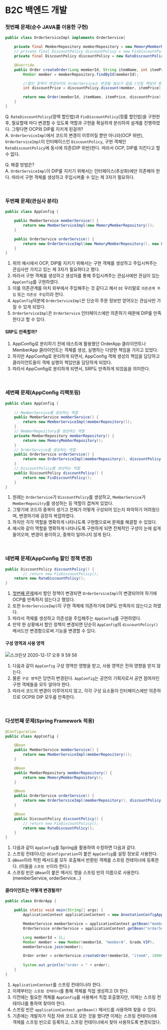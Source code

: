 # B2C 백엔드 개발 

### 첫번째 문제(순수 JAVA를 이용한 구현) 
```java
public class OrderServiceImpl implements OrderService{

    private final MemberRepository memberRepository = new MemoryMemberRepository();
    // private final DiscountPolicy discountPolicy = new FixDiscountPolicy();
    private final DiscountPolicy discountPolicy = new RateDiscountPolicy();

    @Override
    public Order createOrder(Long memberId, String itemName, int itemPrice) {
        Member member = memberRepository.findById(memberId);

        //할인 정책이 변경되어도 OrderService는 변경될 필요가 없음 (단일 책임의 원칙)
        int discountPrice = discountPolicy.discount(member, itemPrice);

        return new Order(memberId, itemName, itemPrice, discountPrice);
    }
}
```
Q. `RateDiscountPolicy`(정액 할인법)과 `FixDiscountPolicy`(정률 할인법)을 구현한 후, 필요할때 마다 변경할 수 있도록 역할과 구현을 확실하게 분리하여 설계를 진행하였다. 그렇다면 OCP와 DIP를 지키게 된걸까? <br/>
A. `OrderServiceImpl`에서 코드의 변경이 이루어질 뿐만 아니라(OCP 위반), `OrderServiceImpl`이 인터페이스인 `DiscountPolicy`, 구현 객체인 `RateDiscountPolicy`에 동시에 의존(DIP 위반)한다. 따라서 OCP, DIP를 지킨다고 할 수 없다.

Q. 해결 방법은? <br/>
A. `OrderServiceImpl`이 DIP를 지키기 위해서는 인터페이스(추상화)에만 의존해야 한다. 따라서 구현 객체를 생성하고 주입시켜줄 수 있는 제 3자가 필요하다.

<br/>

### 두번째 문제(관심사 분리) 
```java
public class AppConfig {

    public MemberService memberService() {
        return new MemberServiceImpl(new MemoryMemberRepository());
    }

    public OrderService orderService() {
        return new OrderServiceImpl(new MemoryMemberRepository(), new FixDiscountPolicy());
    }
}
```
1. 위의 예시에서 OCP, DIP를 지키기 위해서는 구현 객체를 생성하고 주입시켜주는 관심사만 가지고 있는 제 3자가 필요하다고 했다. 
2. 따라서 구현 객체를 생성하고 생성자를 통해 주입시켜주는 관심사에만 관심이 있는 `AppConfig`를 구현하였다. 
3. 이를 의존관계를 마치 외부에서 주입해주는 것 같다고 해서 `DI` 우리말로 `의존관계 주입` 또는 `의존성 주입`이라 한다.
3. `AppConfig`덕분에 `OrderServiceImpl`은 단순히 주문 정보만 얻어오는 관심사만 가질 수 있게 되었다. 
4. `OrderServiceImpl`은 `OrderService` 인터페이스에만 의존하기 때문에 DIP를 만족한다고 할 수 있다. 

#### SRP도 만족할까?
1. AppConfig로 분리하기 전에 테스트에 활용했던 OrderApp 클라이언트나 MemberApp 클라이언트는 객체를 생성, 실행하는 다양한 책임을 가지고 있었다.
2. 하지만 AppConfig로 분리하게 되면서, AppConfig 객체 생성의 책임을 담당하고 클라이언트들이 객체 실행의 책임만을 담당하게 되었다.
3. 따라서 AppConfig로 분리하게 되면서, SRP도 만족하게 되었음을 의미한다.

<br/>

### 세번째 문제(AppConfig 리팩토링)
```java
public class AppConfig {
    
    // MemberService를 생성하는 역할
    public MemberService memberService() {
        return new MemberServiceImpl(memberRepository());
    }
    // MemberRepository를 생성하는 역할
    private MemberRepository memberRepository() {
        return new MemoryMemberRepository();
    }
    // OrderService를 생성하는 역할
    public OrderService orderService() {
        return new OrderServiceImpl(memberRepository(), discountPolicy());
    }
    // DiscountPolicy를 생성하는 역할
    public DiscountPolicy discountPolicy() {
        return new FixDiscountPolicy();
    }
}
```

1. 원래는 `OrderService`가 `DiscountPolicy`를 생성하고, `MemberService`가 `MemberRepositry`를 생성하는 등 역할이 겹쳐져 있었다.
2. 그렇기에 코드의 중복이 생기고 전체가 어떻게 구성되어 있는지 파악하기 어려웠으며, 변경하기에 굉장히 복잡하였다.
3. 하지만 각각 역할을 명확하게 나타나도록 구현함으로써 문제를 해결할 수 있었다.
4. 예시와 같이 역할을 명확하게 나타나도록 구현하게 되면 전체적인 구성이 눈에 쉽게 들어오며, 변경이 용이하고, 중복이 일어나지 않게 된다.

<br/>

### 네번째 문제(AppConfig 할인 정책 변경)
```java
public DiscountPolicy discountPolicy() {
        // return new FixDiscountPolicy();
    return new RateDiscountPolicy();
}
```
1. [첫번째 문제](https://github.com/leeyunbo/B2CBackend#%EC%B2%AB%EB%B2%88%EC%A7%B8-%EB%AC%B8%EC%A0%9C%EC%88%9C%EC%88%98-java%EB%A5%BC-%EC%9D%B4%EC%9A%A9%ED%95%9C-%EA%B5%AC%ED%98%84)에서 할인 정책이 변경되면 `OrderServiceImpl`이 변경되어야 하기에 OCP를 만족하지 않는다고 했었다. 
2. 또한 `OrderServiceImpl`이 구현 객체에 의존하기에 DIP도 만족하지 않는다고 하였다.
3. 따라서 객체를 생성하고 의존성을 주입해주는 `AppConfig`를 구현하였다.
4. 만약 현 상황에서 할인 정책이 변경되면 단순히 `AppConfig`의 `discountPolicy()` 메서드만 변경함으로써 기능을 변경할 수 있다.

#### 구성 영역과 사용 영역
![스크린샷 2020-12-17 오후 9 59 56](https://user-images.githubusercontent.com/44944031/102491261-45d76600-40b3-11eb-8469-818e49848c2f.png)
1. 다음과 같이 `AppConfig` 구성 영역만 영향을 받고, 사용 영역은 전혀 영향을 받지 않는다.
2. 물론 `구성 영역`은 당연히 변경된다. `AppConfig`는 공연의 기획자로서 공연 참여자인 구현 객체들을 모두 알아야 한다.
3. 따라서 코드의 변경이 이루어지지 않고, 각각 구성 요소들이 인터페이스에만 의존하므로 OCP와 DIP 모두를 만족한다.

<br/>

### 다섯번째 문제(Spring Framework 적용)
```java
@Configuration
public class AppConfig {

    @Bean
    public MemberService memberService() {
        return new MemberServiceImpl(memberRepository());
    }

    @Bean
    public MemberRepository memberRepository() {
        return new MemoryMemberRepository();
    }

    @Bean
    public OrderService orderService() {
        return new OrderServiceImpl(memberRepository(), discountPolicy());
    }

    @Bean
    public DiscountPolicy discountPolicy() {
        // return new FixDiscountPolicy();
        return new RateDiscountPolicy();
    }
}
```
1. 다음과 같이 `AppConfig`를 Spring을 활용하여 수정하면 다음과 같다.
2. 스프링 컨테이너는 `@Configuration`이 붙은 `AppConfig`를 설정 정보로 사용한다.
3. `@Bean`이라 적힌 메서드를 모두 호출해서 반환된 객체를 스프링 컨테이너에 등록한다. (이들을 `스프링 빈`이라 한다.) 
4. 스프링 빈은 `@Bean`이 붙은 메서드 명을 스프링 빈의 이름으로 사용한다. (memberService, orderService...) 

#### 클라이언트는 어떻게 변경될까? 
```java
public class OrderApp {

    public static void main(String[] args) {
        ApplicationContext applicationContext = new AnnotationConfigApplicationContext(AppConfig.class);

        MemberService memberService = applicationContext.getBean("memberService", MemberService.class);
        OrderService orderService = applicationContext.getBean("orderService", OrderService.class);

        Long memberId = 1L;
        Member member = new Member(memberId, "memberA", Grade.VIP);
        memberService.join(member);

        Order order = orderService.createOrder(memberId, "itemA", 10000);
        
        System.out.println("order = " + order);
    }
}
```
1. `ApplicationContext`를 스프링 컨테이너라 한다.
2. 이제부터는 `스프링 컨테이너`를 통해 객체를 직접 생성하고 DI 한다.
3. 이전에는 필요한 객체를 `AppConfig`를 사용해서 직접 호출했지만, 이제는 스프링 컨테이너를 통하여 찾아야 한다. 
4. 스프링 빈은 `applicationContext.getBean()` 메서드를 사용하여 찾을 수 있다.
5. 기존에는 개발자가 직접 자바 코드로 모든 것을 했다면 이제는 스프링 컨테이너에 객체를 스프링 빈으로 등록하고, 스프링 컨테이너에서 찾아 사용하도록 변경되었다. 

